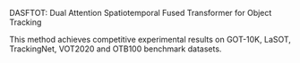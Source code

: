 DASFTOT: Dual Attention Spatiotemporal Fused Transformer for Object Tracking

This method achieves competitive experimental results on GOT-10K, LaSOT, TrackingNet, VOT2020 and OTB100 benchmark datasets.


